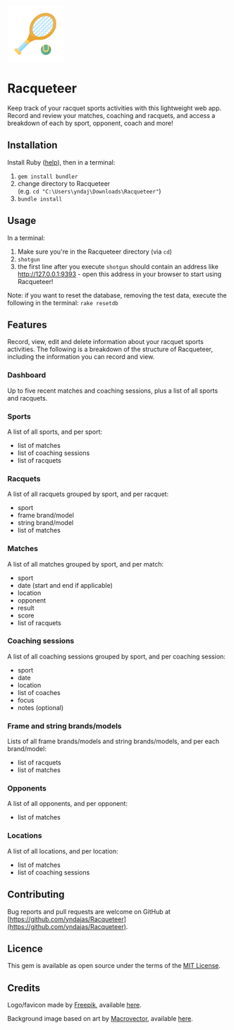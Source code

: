 <img src="public/favicons/mstile-70x70.png" alt="app icon" title="app icon">

# Racqueteer
Keep track of your racquet sports activities with this lightweight web app. Record and review your matches, coaching and racquets, and access a breakdown of each by sport, opponent, coach and more!

## Installation

Install Ruby (<a href="https://www.ruby-lang.org/en/documentation/installation" target="_blank" title="Ruby installation">help</a>), then in a terminal:
1. `gem install bundler`
2. change directory to Racqueteer<br>(e.g. `cd "C:\Users\yndaj\Downloads\Racqueteer"`)
3. `bundle install`

## Usage

In a terminal:
1. Make sure you're in the Racqueteer directory (via `cd`)
2. `shotgun`
3. the first line after you execute `shotgun` should contain an address like http://127.0.0.1:9393 - open this address in your browser to start using Racqueteer!

Note: if you want to reset the database, removing the test data, execute the following in the terminal: `rake resetdb`

## Features

Record, view, edit and delete information about your racquet sports activities. The following is a breakdown of the structure of Racqueteer, including the information you can record and view.

### Dashboard
Up to five recent matches and coaching sessions, plus a list of all sports and racquets.

### Sports
A list of all sports, and per sport:
- list of matches
- list of coaching sessions
- list of racquets

### Racquets
A list of all racquets grouped by sport, and per racquet:
- sport
- frame brand/model
- string brand/model
- list of matches

### Matches
A list of all matches grouped by sport, and per match:
- sport
- date (start and end if applicable)
- location
- opponent
- result
- score
- list of racquets

### Coaching sessions
A list of all coaching sessions grouped by sport, and per coaching session:
- sport
- date
- location
- list of coaches
- focus
- notes (optional)

### Frame and string brands/models
Lists of all frame brands/models and string brands/models, and per each brand/model:
- list of racquets
- list of matches

### Opponents
A list of all opponents, and per opponent:
- list of matches

### Locations
A list of all locations, and per location:
- list of matches
- list of coaching sessions

## Contributing

Bug reports and pull requests are welcome on GitHub at [https://github.com/yndajas/Racqueteer](https://github.com/yndajas/Racqueteer).

## Licence

This gem is available as open source under the terms of the [MIT License](https://opensource.org/licenses/MIT).

## Credits
Logo/favicon made by <a href="https://www.flaticon.com/authors/freepik" target="_blank">Freepik</a>, available <a href="https://www.flaticon.com/free-icon/tennis_3445655" target="_blank" title="Logo/favicon">here</a>.

Background image based on art by <a href="https://www.freepik.com/macrovector" target="_blank">Macrovector</a>, available <a href="https://www.freepik.com/free-vector/vintage-hand-drawn-sports-action-games-seamless-pattern_10603523.htm" target="_blank" title="Background image">here</a>.
